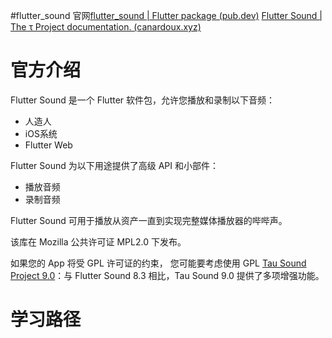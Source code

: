 #flutter_sound 
官网[flutter_sound | Flutter package (pub.dev)](https://pub.dev/packages/flutter_sound)
[Flutter Sound | The τ Project documentation. (canardoux.xyz)](https://flutter-sound.canardoux.xyz/readme.html)
# 官方介绍
Flutter Sound 是一个 Flutter 软件包，允许您播放和录制以下音频：

- 人造人
- iOS系统
- Flutter Web

Flutter Sound 为以下用途提供了高级 API 和小部件：

- 播放音频
- 录制音频

Flutter Sound 可用于播放从资产一直到实现完整媒体播放器的哔哔声。

该库在 Mozilla 公共许可证 MPL2.0 下发布。

如果您的 App 将受 GPL 许可证的约束， 您可能要考虑使用 GPL [Tau Sound Project 9.0](https://pub.dev/packages/tau_sound)：与 Flutter Sound 8.3 相比，Tau Sound 9.0 提供了多项增强功能。
# 学习路径